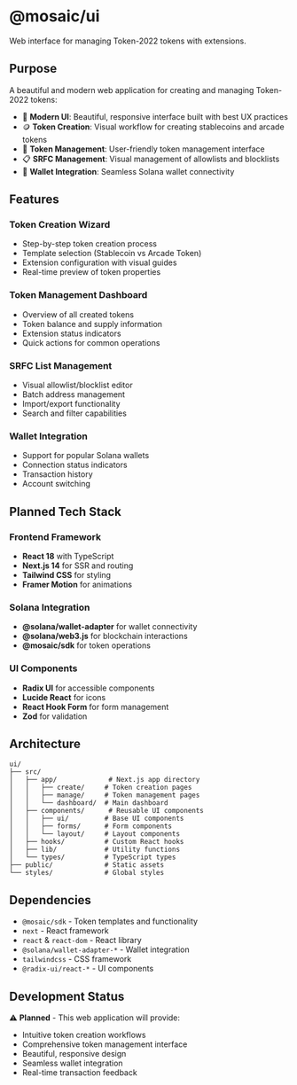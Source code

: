 # @mosaic/ui

Web interface for managing Token-2022 tokens with extensions.

## Purpose

A beautiful and modern web application for creating and managing Token-2022 tokens:

- 🎨 **Modern UI**: Beautiful, responsive interface built with best UX practices
- 🪙 **Token Creation**: Visual workflow for creating stablecoins and arcade tokens
- 🔧 **Token Management**: User-friendly token management interface
- 📋 **SRFC Management**: Visual management of allowlists and blocklists
- 🔗 **Wallet Integration**: Seamless Solana wallet connectivity

## Features

### Token Creation Wizard
- Step-by-step token creation process
- Template selection (Stablecoin vs Arcade Token)
- Extension configuration with visual guides
- Real-time preview of token properties

### Token Management Dashboard
- Overview of all created tokens
- Token balance and supply information
- Extension status indicators
- Quick actions for common operations

### SRFC List Management
- Visual allowlist/blocklist editor
- Batch address management
- Import/export functionality
- Search and filter capabilities

### Wallet Integration
- Support for popular Solana wallets
- Connection status indicators
- Transaction history
- Account switching

## Planned Tech Stack

### Frontend Framework
- **React 18** with TypeScript
- **Next.js 14** for SSR and routing
- **Tailwind CSS** for styling
- **Framer Motion** for animations

### Solana Integration
- **@solana/wallet-adapter** for wallet connectivity
- **@solana/web3.js** for blockchain interactions
- **@mosaic/sdk** for token operations

### UI Components
- **Radix UI** for accessible components
- **Lucide React** for icons
- **React Hook Form** for form management
- **Zod** for validation

## Architecture

```
ui/
├── src/
│   ├── app/             # Next.js app directory
│   │   ├── create/     # Token creation pages
│   │   ├── manage/     # Token management pages
│   │   └── dashboard/  # Main dashboard
│   ├── components/      # Reusable UI components
│   │   ├── ui/         # Base UI components
│   │   ├── forms/      # Form components
│   │   └── layout/     # Layout components
│   ├── hooks/          # Custom React hooks
│   ├── lib/            # Utility functions
│   └── types/          # TypeScript types
├── public/             # Static assets
└── styles/             # Global styles
```

## Dependencies

- `@mosaic/sdk` - Token templates and functionality
- `next` - React framework
- `react` & `react-dom` - React library
- `@solana/wallet-adapter-*` - Wallet integration
- `tailwindcss` - CSS framework
- `@radix-ui/react-*` - UI components

## Development Status

⚠️ **Planned** - This web application will provide:
- Intuitive token creation workflows
- Comprehensive token management interface
- Beautiful, responsive design
- Seamless wallet integration
- Real-time transaction feedback 